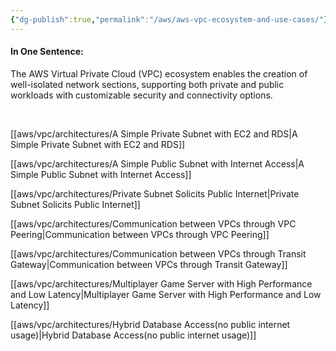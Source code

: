 ```yaml
---
{"dg-publish":true,"permalink":"/aws/aws-vpc-ecosystem-and-use-cases/"}
---
```



#### In One Sentence:
The AWS Virtual Private Cloud (VPC) ecosystem enables the creation of well-isolated network sections, supporting both private and public workloads with customizable security and connectivity options.

<br>

[[aws/vpc/architectures/A Simple Private Subnet with EC2 and RDS\|A Simple Private Subnet with EC2 and RDS]]

[[aws/vpc/architectures/A Simple Public Subnet with Internet Access\|A Simple Public Subnet with Internet Access]]

[[aws/vpc/architectures/Private Subnet Solicits Public Internet\|Private Subnet Solicits Public Internet]]

[[aws/vpc/architectures/Communication between VPCs through VPC Peering\|Communication between VPCs through VPC Peering]]

[[aws/vpc/architectures/Communication between VPCs through Transit Gateway\|Communication between VPCs through Transit Gateway]]

[[aws/vpc/architectures/Multiplayer Game Server with High Performance and Low Latency\|Multiplayer Game Server with High Performance and Low Latency]]

[[aws/vpc/architectures/Hybrid Database Access(no public internet usage)\|Hybrid Database Access(no public internet usage)]]

<br>







